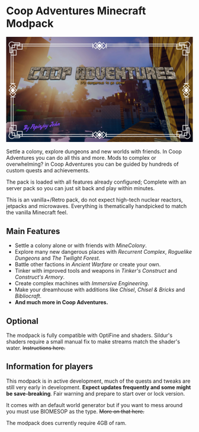 # Coop Adventures Minecraft Modpack
![Coop Adventures header image](2020-05-21_17.55.20.jpg)

Settle a colony, explore dungeons and new worlds with friends.
In Coop Adventures you can do all this and more. Mods to complex or overwhelming? in Coop Adventures you can be guided by hundreds of custom quests and achievements.

The pack is loaded with all features already configured; Complete with an server pack so you can just sit back and play within minutes.

This is an vanilla+/Retro pack, do not expect high-tech nuclear reactors, jetpacks and microwaves. Everything is thematically handpicked to match the vanilla Minecraft feel.

## Main Features
* Settle a colony alone or with friends with *MineColony*.
* Explore many new dangerous places with *Recurrent Complex*, *Roguelike Dungeons* and *The Twilight Forest*.
* Battle other factions in *Ancient Warfare* or create your own.
* Tinker with improved tools and weapons in *Tinker's Construct* and *Construct's Armory*.
* Create complex machines with *Immersive Engineering*.
* Make your dreamhouse with additions like *Chisel*, *Chisel & Bricks* and *Bibliocraft*.
* **And much more in Coop Adventures.**

## Optional
The modpack is fully compatible with OptiFine and shaders.
Sildur's shaders require a small manual fix to make streams match the shader's water. ~~Instructions here.~~

## Information for players
This modpack is in active development, much of the quests and tweaks are still very early in development.
**Expect updates frequently and some might be save-breaking**. Fair warning and prepare to start over or lock version.

It comes with an default world generator but if you want to mess around you must use BIOMESOP as the type. ~~More on that here.~~

The modpack does currently require 4GB of ram.

